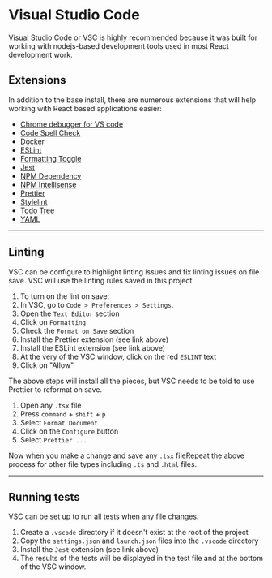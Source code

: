 # Visual Studio Code

[Visual Studio Code](https://code.visualstudio.com/download) or VSC is highly recommended because it was built for working with nodejs-based development tools used in most React development work.

## Extensions

In addition to the base install, there are numerous extensions that will help working with React based applications easier:

- [Chrome debugger for VS code](https://marketplace.visualstudio.com/items?itemName=msjsdiag.debugger-for-chrome)
- [Code Spell Check](https://marketplace.visualstudio.com/items?itemName=streetsidesoftware.code-spell-checker)
- [Docker](https://marketplace.visualstudio.com/items?itemName=ms-azuretools.vscode-docker)
- [ESLint](https://marketplace.visualstudio.com/items?itemName=dbaeumer.vscode-eslint)
- [Formatting Toggle](https://marketplace.visualstudio.com/items?itemName=tombonnike.vscode-status-bar-format-toggle)
- [Jest](https://marketplace.visualstudio.com/items?itemName=Orta.vscode-jest)
- [NPM Dependency](https://marketplace.visualstudio.com/items?itemName=howardzuo.vscode-npm-dependency)
- [NPM Intellisense](https://marketplace.visualstudio.com/items?itemName=christian-kohler.npm-intellisense)
- [Prettier](https://marketplace.visualstudio.com/items?itemName=esbenp.prettier-vscode)
- [Stylelint](https://marketplace.visualstudio.com/items?itemName=stylelint.vscode-stylelint)
- [Todo Tree](https://marketplace.visualstudio.com/items?itemName=Gruntfuggly.todo-tree)
- [YAML](https://marketplace.visualstudio.com/items?itemName=redhat.vscode-yaml)

---

## Linting

VSC can be configure to highlight linting issues and fix linting issues on file save. VSC will use the linting rules saved in this project.

1.  To turn on the lint on save:
1.  In VSC, go to `Code > Preferences > Settings`.
1.  Open the `Text Editor` section
1.  Click on `Formatting`
1.  Check the `Format on Save` section
1.  Install the Prettier extension (see link above)
1.  Install the ESLint extension (see link above)
1.  At the very of the VSC window, click on the red `ESLINT` text
1.  Click on "Allow"

The above steps will install all the pieces, but VSC needs to be told to use Prettier to reformat on save.

1.  Open any `.tsx` file
1.  Press `command` + `shift` + `p`
1.  Select `Format Document`
1.  Click on the `Configure` button
1.  Select `Prettier ...`

Now when you make a change and save any `.tsx` fileRepeat the above process for other file types including `.ts` and `.html` files.

---

## Running tests

VSC can be set up to run all tests when any file changes.

1.  Create a `.vscode` directory if it doesn't exist at the root of the project
1.  Copy the `settings.json` and `launch.json` files into the `.vscode` directory
1.  Install the `Jest` extension (see link above)
1.  The results of the tests will be displayed in the test file and at the bottom of the VSC window.
